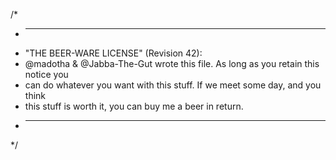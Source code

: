 /*
 * ----------------------------------------------------------------------------
 * "THE BEER-WARE LICENSE" (Revision 42):
 * @madotha & @Jabba-The-Gut wrote this file.  As long as you retain this notice you
 * can do whatever you want with this stuff. If we meet some day, and you think
 * this stuff is worth it, you can buy me a beer in return.
 * ----------------------------------------------------------------------------
 */
